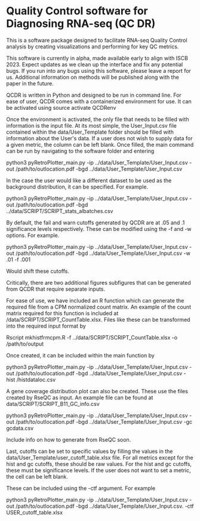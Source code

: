 # Quality Control software for Diagnosing RNA-seq (QC DR)

This is a software package designed to facilitate RNA-seq Quality Control analysis by creating visualizations and performing for key QC metrics. 

This software is currently in alpha, made available early to align with ISCB 2023. Expect updates as we clean up the interface and fix any potential bugs. If you run into any bugs using this software, please leave a report for us. Additional information on methods will be published along with the paper in the future.

QCDR is written in Python and designed to be run in command line.
For ease of user, QCDR comes with a containerized environment for use. It can be activated using 
source activate QCDRenv 

Once the environment is activated, the only file that needs to be filled with information is the input file. At its most simple, the User_Input.csv file contained within the data/User_Template folder should be filled with information about the User's data. If a user does not wish to supply data for a given metric, the column can be left blank. Once filled, the main command can be run by navigating to the software folder and entering 

python3 pyRetroPlotter_main.py -ip ../data/User_Template/User_Input.csv -out /path/to/outlocation.pdf -bgd ../data/User_Template/User_Input.csv

In the case the user would like a different dataset to be used as the background distribution, it can be specified. For example.

python3 pyRetroPlotter_main.py -ip ../data/User_Template/User_Input.csv -out /path/to/outlocation.pdf -bgd ../data/SCRIPT/SCRIPT_stats_albatches.csv

By default, the fail and warn cutoffs generated by QCDR are at .05 and .1 significance levels respectively. These can be modified using the -f and -w options. For example.


python3 pyRetroPlotter_main.py -ip ../data/User_Template/User_Input.csv -out /path/to/outlocation.pdf -bgd ../data/User_Template/User_Input.csv -w .01 -f .001

Would shift these cutoffs.

Critically, there are two additional figures subfigures that can be generated from QCDR that require separate inputs.

For ease of use, we have included an R function which can generate the required file from a CPM normalized count matrix. An example of the count matrix required for this function is included at /data/SCRIPT/SCRIPT_CountTable.xlsx. Files like these can be transformed into the required input format by 

Rscript mkhistfrmcpm.R -f ../data/SCRIPT/SCRIPT_CountTable.xlsx -o /path/to/output

Once created, it can be included within the main function by

python3 pyRetroPlotter_main.py -ip ../data/User_Template/User_Input.csv -out /path/to/outlocation.pdf -bgd ../data/User_Template/User_Input.csv -hist /histdataloc.csv

A gene coverage distribution plot can also be created. These use the files created by RseQC as input. An example file can be found at data/SCRIPT/SCRIPT_B11_GC_info.csv

python3 pyRetroPlotter_main.py -ip ../data/User_Template/User_Input.csv -out /path/to/outlocation.pdf -bgd ../data/User_Template/User_Input.csv -gc gcdata.csv

Include info on how to generate from RseQC soon.

Last, cutoffs can be set to specific values by filling the values in the data/User_Template/user_cutoff_table.xlsx file.
For all metrics except for the hist and gc cutoffs, these should be raw values. For the hist and gc cutoffs, these must be significance levels. If the user does not want to set a metric, the cell can be left blank.

These can be included using the -ctf argument. For example

python3 pyRetroPlotter_main.py -ip ../data/User_Template/User_Input.csv -out /path/to/outlocation.pdf -bgd ../data/User_Template/User_Input.csv. -ctf USER_cutoff_table.xlsx



